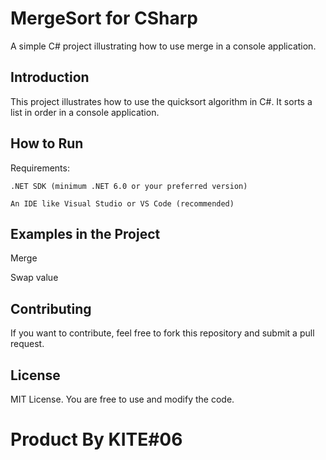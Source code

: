 # MergeSort for CSharp
A simple C# project illustrating how to use merge in a console application.

## Introduction
This project illustrates how to use the quicksort algorithm in C#. It sorts a list in order in a console application.


## How to Run
Requirements:

`.NET SDK (minimum .NET 6.0 or your preferred version)`

`An IDE like Visual Studio or VS Code (recommended)`

## Examples in the Project
Merge

Swap value

## Contributing
If you want to contribute, feel free to fork this repository and submit a pull request.

## License
MIT License. You are free to use and modify the code.

# Product By KITE#06 
